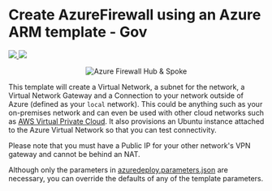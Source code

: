 # Create AzureFirewall using an Azure ARM template - Gov

<a href="https://portal.azure.com/#create/Microsoft.Template/uri/https%3A%2F%2Fraw.githubusercontent.com%2Fmarckean%2FAzure_vNet_and_GW01%2Fmaster%2Fazuredeploy.json" target="_blank">
    <img src="http://azuredeploy.net/deploybutton.png"/>
</a>
<a href="http://armviz.io/#/?load=https%3A%2F%2Fraw.githubusercontent.com%2Fmarckean%2FAzure_vNet_and_GW01%2Fmaster%2Fazuredeploy.json" target="_blank">
    <img src="http://armviz.io/visualizebutton.png"/>
</a>

<p style="text-align:center"><img src="AzureFirewall03.jpg" alt="Azure Firewall Hub & Spoke"></p>

This template will create a Virtual Network, a subnet for the network, a Virtual Network Gateway and a Connection to your network outside of Azure (defined as your `local` network). This could be anything such as your on-premises network and can even be used with other cloud networks such as [AWS Virtual Private Cloud](https://github.com/sedouard/aws-vpc-to-azure-vnet). It also provisions an Ubuntu instance attached to the Azure Virtual Network so that you can test connectivity.

Please note that you must have a Public IP for your other network's VPN gateway and cannot be behind an NAT.

Although only the parameters in [azuredeploy.parameters.json](./azuredeploy.parameters.json) are necessary, you can override the defaults of any of the template parameters.